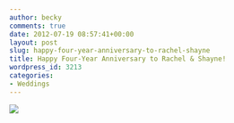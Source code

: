 ```yaml
---
author: becky
comments: true
date: 2012-07-19 08:57:41+00:00
layout: post
slug: happy-four-year-anniversary-to-rachel-shayne
title: Happy Four-Year Anniversary to Rachel & Shayne!
wordpress_id: 3213
categories:
- Weddings
---
```


[![](http://www.beckyjenson.com/wp-content/uploads/2012/03/blog-July08-00012.jpg)](http://www.beckyjenson.com/wp-content/uploads/2012/03/blog-July08-00012.jpg)
